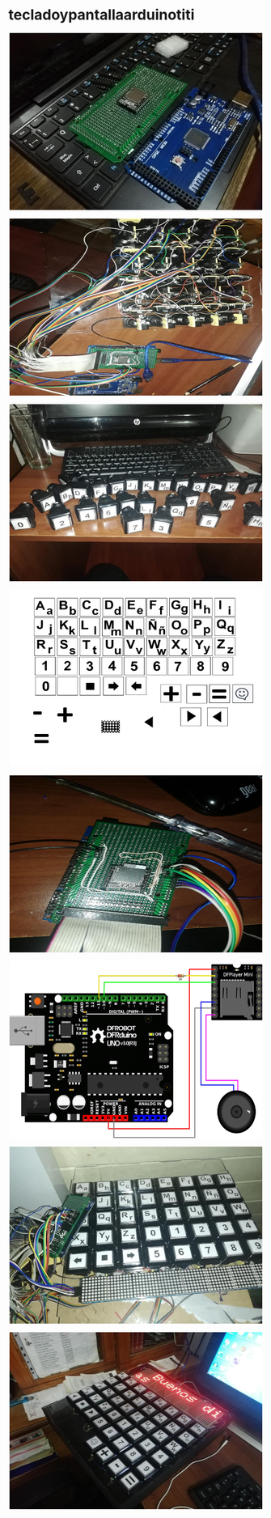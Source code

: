 # tecladoypantallaarduinotiti


<p align = "center">
<img src = "https://github.com/pablofierrovallejos/tecladoypantallaarduinotiti/blob/master/imagenes/arduino%20mega.jpg" width= "500"  height="350"/>
<p>
<p align = "center">
<img src = "https://github.com/pablofierrovallejos/tecladoypantallaarduinotiti/blob/master/imagenes/cableado%20de%20teclas.jpg" width= "500"  height="350"/>
<p>
<p align = "center">
<img src = "https://github.com/pablofierrovallejos/tecladoypantallaarduinotiti/blob/master/imagenes/ensamble%20de%20teclas.jpg" width= "500"  height="350"/>
<p>
<p align = "center">
<img src = "https://github.com/pablofierrovallejos/tecladoypantallaarduinotiti/blob/master/imagenes/letras2.png"  width= "500"  height="350"/>
<p>
<p align = "center">
<img src = "https://github.com/pablofierrovallejos/tecladoypantallaarduinotiti/blob/master/imagenes/player%20conectado.jpg" width= "500"  height="350"/>
<p>
<p align = "center">
<img src = "https://github.com/pablofierrovallejos/tecladoypantallaarduinotiti/blob/master/imagenes/playerMini.png" width= "500"  height="350"/>
<p>
<p align = "center">
<img src = "https://github.com/pablofierrovallejos/tecladoypantallaarduinotiti/blob/master/imagenes/teclado%20con%20teclas%20instaladas.jpg" width= "500"  height="350"/>
<p>
<p align = "center">
<img src = "https://github.com/pablofierrovallejos/tecladoypantallaarduinotiti/blob/master/imagenes/teclado.jpg" width= "500"  height="350"/>
</p>
